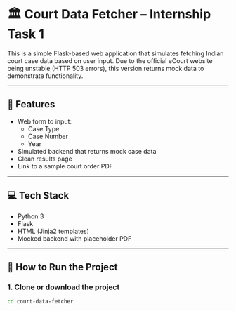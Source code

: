 # 🏛️ Court Data Fetcher – Internship Task 1

This is a simple Flask-based web application that simulates fetching Indian court case data based on user input. Due to the official eCourt website being unstable (HTTP 503 errors), this version returns mock data to demonstrate functionality.

---

## 🚀 Features

- Web form to input:
  - Case Type
  - Case Number
  - Year
- Simulated backend that returns mock case data
- Clean results page
- Link to a sample court order PDF

---

## 💻 Tech Stack

- Python 3
- Flask
- HTML (Jinja2 templates)
- Mocked backend with placeholder PDF

---

## 🧪 How to Run the Project

### 1. Clone or download the project

```bash
cd court-data-fetcher
